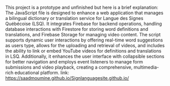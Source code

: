 This project is a prototype and unfinished but here is a brief explanation:
The JavaScript file is designed to enhance a web application that manages a bilingual dictionary or translation service for Langue des Signes Québécoise (LSQ). It integrates Firebase for backend operations, handling database interactions with Firestore for storing word definitions and translations, and Firebase Storage for managing video content. The script supports dynamic user interactions by offering real-time word suggestions as users type, allows for the uploading and retrieval of videos, and includes the ability to link or embed YouTube videos for definitions and translations in LSQ. Additionally, it enhances the user interface with collapsible sections for better navigation and employs event listeners to manage form submissions and video playback, creating a comprehensive, multimedia-rich educational platform.
link: https://saadmoumine.github.io/Signlanguagesite.github.io/
